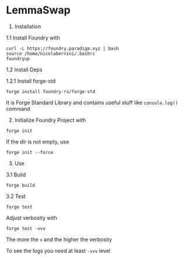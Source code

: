 
# LemmaSwap

1. Installation

1.1 Install Foundry with 

```
curl -L https://foundry.paradigm.xyz | bash
source /home/nicolabernini/.bashrc
foundryup
```





1.2 Install Deps 

1.2.1 Install forge-std

```
forge install foundry-rs/forge-std
```

It is Forge Standard Library and contains useful stuff like `console.log()` command 



2. Initialize Foundry Project with 

```
forge init
```

If the dir is not empty, use 

```
forge init --force
```





3. Use 

3.1 Build 

```
forge build
```

3.2 Test 

```
forge test
```

Adjust verbosity with 

```
forge test -vvv
```

The more the `v` and the higher the verbosity 

To see the logs you need at least `-vvv` level












